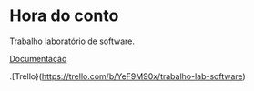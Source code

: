 # Hora do conto
Trabalho laboratório de software.

[Documentação](../../wiki/)

.[Trello}(https://trello.com/b/YeF9M90x/trabalho-lab-software)
